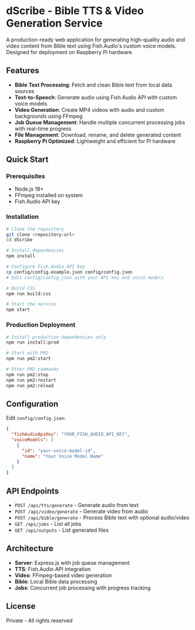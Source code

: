 # dScribe - Bible TTS & Video Generation Service

A production-ready web application for generating high-quality audio and video content from Bible text using Fish.Audio's custom voice models. Designed for deployment on Raspberry Pi hardware.

## Features

- **Bible Text Processing**: Fetch and clean Bible text from local data sources
- **Text-to-Speech**: Generate audio using Fish.Audio API with custom voice models
- **Video Generation**: Create MP4 videos with audio and custom backgrounds using FFmpeg
- **Job Queue Management**: Handle multiple concurrent processing jobs with real-time progress
- **File Management**: Download, rename, and delete generated content
- **Raspberry Pi Optimized**: Lightweight and efficient for Pi hardware

## Quick Start

### Prerequisites

- Node.js 18+ 
- FFmpeg installed on system
- Fish.Audio API key

### Installation

```bash
# Clone the repository
git clone <repository-url>
cd dScribe

# Install dependencies
npm install

# Configure Fish.Audio API key
cp config/config.example.json config/config.json
# Edit config/config.json with your API key and voice models

# Build CSS
npm run build:css

# Start the service
npm start
```

### Production Deployment

```bash
# Install production dependencies only
npm run install:prod

# Start with PM2
npm run pm2:start

# Other PM2 commands
npm run pm2:stop
npm run pm2:restart
npm run pm2:reload
```

## Configuration

Edit `config/config.json`:

```json
{
  "fishAudioApiKey": "YOUR_FISH_AUDIO_API_KEY",
  "voiceModels": [
    {
      "id": "your-voice-model-id",
      "name": "Your Voice Model Name"
    }
  ]
}
```

## API Endpoints

- `POST /api/tts/generate` - Generate audio from text
- `POST /api/video/generate` - Generate video from audio
- `POST /api/bible/generate` - Process Bible text with optional audio/video
- `GET /api/jobs` - List all jobs
- `GET /api/outputs` - List generated files

## Architecture

- **Server**: Express.js with job queue management
- **TTS**: Fish.Audio API integration
- **Video**: FFmpeg-based video generation
- **Bible**: Local Bible data processing
- **Jobs**: Concurrent job processing with progress tracking

## License

Private - All rights reserved

